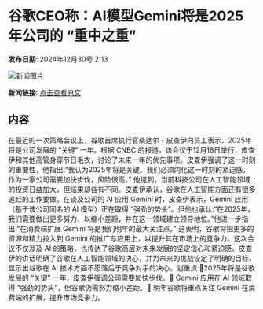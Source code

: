 # ​谷歌CEO称：AI模型Gemini将是2025年公司的 “重中之重”

**发布日期**: 2024年12月30号 2:13

![新闻图片](https://pic.chinaz.com/picmap/202312070835429226_0.jpg)

**新闻链接**: [点击查看原文](https://www.aibase.com/zh/news/14332)

## 内容

在最近的一次策略会议上，谷歌首席执行官桑达尔・皮查伊向员工表示，2025年将是公司发展的 “关键” 一年。根据 CNBC 的报道，该会议于12月18日举行，皮查伊和其他高管身穿节日毛衣，讨论了未来一年的优先事项。皮查伊强调了这一时刻的重要性，他指出:“我认为2025年将是关键。我们必须内化这一时刻的紧迫感，作为一家公司需要加快步伐，风险很高。” 他提到，当前科技公司在人工智能领域的投资日益加大，但结果却各有不同。皮查伊承认，谷歌在人工智能方面还有很多追赶的工作要做。在谈及公司的 AI 应用 Gemini 时，皮查伊表示，Gemini 应用（基于该公司同名的 AI 模型）正在取得 “强劲的势头”。但他也承认:“在2025年，我们需要做出更多努力，以缩小差距，并在这一领域建立领导地位。”他进一步指出:“在消费端扩展 Gemini 将是我们明年的最大关注点。” 这表明，谷歌将把更多的资源和精力投入到 Gemini 的推广与应用上，以提升其在市场上的竞争力。这次会议不仅涉及 AI 的策略，也传达了谷歌高层对未来发展的坚定信心和紧迫感。皮查伊的讲话明确了谷歌在人工智能领域的决心，并为未来的挑战设定了明确的目标，显示出谷歌在 AI 技术方面不愿落后于竞争对手的决心。划重点:🌟2025年将是谷歌发展的 “关键” 一年，皮查伊强调公司需要加快步伐。🤖 Gemini 应用在 AI 领域取得 “强劲的势头”，但谷歌仍需努力缩小差距。🚀 明年谷歌将重点关注 Gemini 在消费端的扩展，提升市场竞争力。
